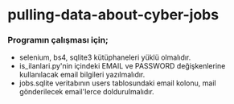 # pulling-data-about-cyber-jobs

### Programın çalışması için;
* selenium, bs4, sqlite3 kütüphaneleri yüklü olmalıdır.
* is_ilanlari.py'nin içindeki EMAIL ve PASSWORD değişkenlerine kullanılacak email bilgileri yazılmalıdır.
* jobs.sqlite veritabının users tablosundaki email kolonu, mail gönderilecek email'lerce doldurulmalıdır.
